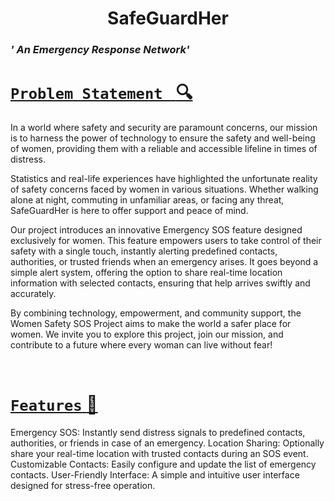 <h1 align='center'> SafeGuardHer </h1>

### *' An Emergency Response Network'*
 
# <u> `Problem Statement ` :mag: </u>
In a world where safety and security are paramount concerns, our mission is to harness the power of technology to ensure the safety and well-being of women, providing them with a reliable and accessible lifeline in times of distress.

Statistics and real-life experiences have highlighted the unfortunate reality of safety concerns faced by women in various situations. Whether walking alone at night, commuting in unfamiliar areas, or facing any threat, SafeGuardHer is here to offer support and peace of mind.

Our project introduces an innovative Emergency SOS feature designed exclusively for women. This feature empowers users to take control of their safety with a single touch, instantly alerting predefined contacts, authorities, or trusted friends when an emergency arises. It goes beyond a simple alert system, offering the option to share real-time location information with selected contacts, ensuring that help arrives swiftly and accurately.

By combining technology, empowerment, and community support, the Women Safety SOS Project aims to make the world a safer place for women. We invite you to explore this project, join our mission, and contribute to a future where every woman can live without fear!

<br>

# <u> `Features` :star2: </u>
Emergency SOS: Instantly send distress signals to predefined contacts, authorities, or friends in case of an emergency.
Location Sharing: Optionally share your real-time location with trusted contacts during an SOS event.
Customizable Contacts: Easily configure and update the list of emergency contacts.
User-Friendly Interface: A simple and intuitive user interface designed for stress-free operation.
